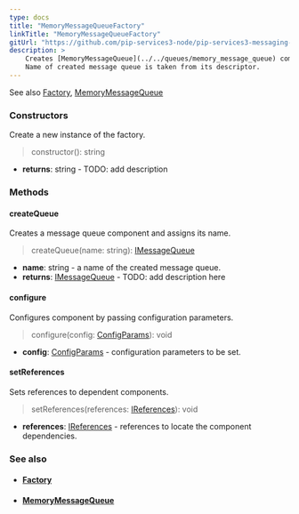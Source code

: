 ```yaml
---
type: docs
title: "MemoryMessageQueueFactory"
linkTitle: "MemoryMessageQueueFactory"
gitUrl: "https://github.com/pip-services3-node/pip-services3-messaging-node"
description: >
    Creates [MemoryMessageQueue](../../queues/memory_message_queue) components by their descriptors.
    Name of created message queue is taken from its descriptor. 
---
```

See also [Factory](../../../components/build/factory), [MemoryMessageQueue](../../queues/memory_message_queue)

### Constructors
Create a new instance of the factory.

> constructor(): string
- **returns**: string - TODO: add description

### Methods

#### createQueue
Creates a message queue component and assigns its name.

> createQueue(name: string): [IMessageQueue](../../queues/imessage_queue)

- **name**: string - a name of the created message queue.
- **returns**: [IMessageQueue](../../queues/imessage_queue) - TODO: add description here

#### configure
Configures component by passing configuration parameters.

> configure(config: [ConfigParams](../../../commons/config/config_params)): void

- **config**: [ConfigParams](../../../commons/config/config_params) - configuration parameters to be set.

#### setReferences
Sets references to dependent components.

> setReferences(references: [IReferences](../../../commons/refer/ireferences)): void

- **references**: [IReferences](../../../commons/refer/ireferences) - references to locate the component dependencies.



### See also
- #### [Factory](../../../components/build/factory)
- #### [MemoryMessageQueue](../../queues/memory_message_queue)
